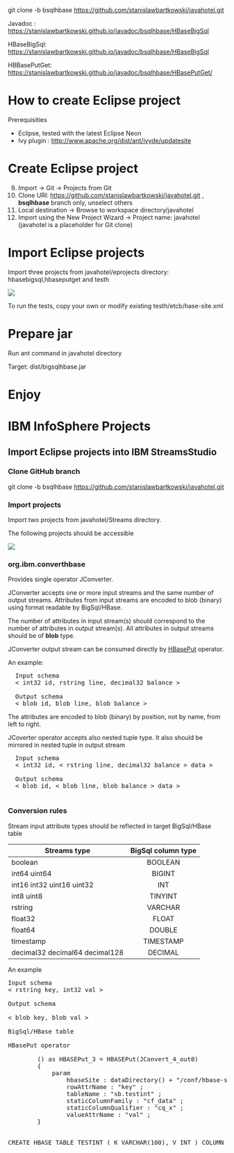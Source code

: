  git clone -b bsqlhbase https://github.com/stanislawbartkowski/javahotel.git

Javadoc : https://stanislawbartkowski.github.io/javadoc/bsqlhbase/HBaseBigSql

HBaseBigSql:  https://stanislawbartkowski.github.io/javadoc/bsqlhbase/HBaseBigSql

HBBasePutGet:  https://stanislawbartkowski.github.io/javadoc/bsqlhbase/HBasePutGet/

# How to create Eclipse project

Prerequisities
* Eclipse, tested with the latest Eclipse Neon
* Ivy plugin : http://www.apache.org/dist/ant/ivyde/updatesite

# Create Eclipse project
9. Import -> Git -> Projects from Git
9. Clone URI: https://github.com/stanislawbartkowski/javahotel.git , **bsqlhbase** branch only, unselect others
9. Local destination -> Browse to workspace directory/javahotel
9. Import using the New Project Wizard -> Project name: javahotel (javahotel is a placeholder for Git clone)

# Import Eclipse projects

Import three projects from javahotel/eprojects directory: hbasebigsql,hbaseputget and testh

![](https://github.com/stanislawbartkowski/javahotel/blob/bsqlhbase/wiki/Zrzut%20ekranu%20z%202016-11-23%2011:44:10.png)

To run the tests, copy your own or modify existing testh/etcb/hase-site.xml

# Prepare jar

Run ant command in javahotel directory

Target: dist/bigsqlhbase.jar 

# Enjoy


# IBM InfoSphere Projects

## Import Eclipse projects into IBM StreamsStudio

### Clone GitHub branch

git clone -b bsqlhbase https://github.com/stanislawbartkowski/javahotel.git

### Import projects

Import two projects from javahotel/Streams directory.

The following projects should be accessible

![](https://github.com/stanislawbartkowski/javahotel/blob/bsqlhbase/wiki/Zrzut%20ekranu%20z%202016-12-28%2023-42-14.png)

### org.ibm.converthbase

Provides single operator JConverter.

JConverter accepts one or more input streams and the same number of output streams. Attributes from input streams are encoded to blob (binary) using format readable by BigSql/HBase.

The number of attributes in input stream(s) should correspond to the number of attributes in output stream(s). All attributes in output streams should be of __blob__ type.

JConverter output stream can be consumed directly by [HBasePut](http://www.ibm.com/support/knowledgecenter/SSCRJU_4.0.1/com.ibm.streams.toolkits.doc/doc/tk$com.ibm.streamsx.hbase/op$com.ibm.streamsx.hbase$HBASEPut.html) operator.

An example:

<pre>
  Input schema
  &lt; int32 id, rstring line, decimal32 balance &gt;
  
  Output schema
  &lt; blob id, blob line, blob balance &gt;
</pre>

The attributes are encoded to blob (binary) by position, not by name, from left to right.

JCoverter operator accepts also nested tuple type. It also should be mirrored in nested tuple in output stream
<pre>
  Input schema
  &lt; int32 id, &lt; rstring line, decimal32 balance &gt; data &gt;
  
  Output schema
  &lt; blob id, &lt; blob line, blob balance &gt; data &gt;

</pre>

### Conversion rules

Stream input attribute types should be reflected in target BigSql/HBase table

| Streams type  | BigSql column type |
| ------------- |:-------------:|
|  boolean      | BOOLEAN 
| int64 uint64  | BIGINT 
| int16 int32 uint16 uint32 | INT 
| int8 uint8 | TINYINT
| rstring | VARCHAR
| float32 | FLOAT
| float64 | DOUBLE
| timestamp | TIMESTAMP
| decimal32 decimal64 decimal128 | DECIMAL

An example

<pre>
Input schema 
&lt; rstring key, int32 val &gt;

Output schema

&lt; blob key, blob val &gt;

BigSql/HBase table

HBasePut operator

		() as HBASEPut_3 = HBASEPut(JConvert_4_out0)
		{
			param
				hbaseSite : dataDirectory() + "/conf/hbase-site.xml" ;
				rowAttrName : "key" ;
				tableName : "sb.testint" ;
				staticColumnFamily : "cf_data" ;
				staticColumnQualifier : "cq_x" ;
				valueAttrName : "val" ;
		}


CREATE HBASE TABLE TESTINT ( K VARCHAR(100), V INT ) COLUMN MAPPING ( key  mapped by (k), cf_data: cq_x mapped by (v));

</pre>




